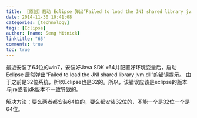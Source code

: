 ```yaml
---
title: 〖原创〗启动 Eclipse 弹出“Failed to load the JNI shared library jvm.dll”
date: 2014-11-30 10:41:08
categories: [technology]
tags: [Eclipse]
author: {name: Seng Mitnick}
linktitle: "65"
comments: true
toc: true
---
```


最近安装了64位的win7，安装好Java SDK x64并配置好环境变量后，启动 Eclipse 居然弹出“Failed to load the JNI shared library jvm.dll”的错误提示。
由于之前是32位系统，所以Eclipse也是32的。所以，该错误应该是eclipse的版本与jre或者jdk版本不一致导致的。

解决方法：要么两者都安装64位的，要么都安装32位的，不能一个是32位一个是64位。<!--more-->
